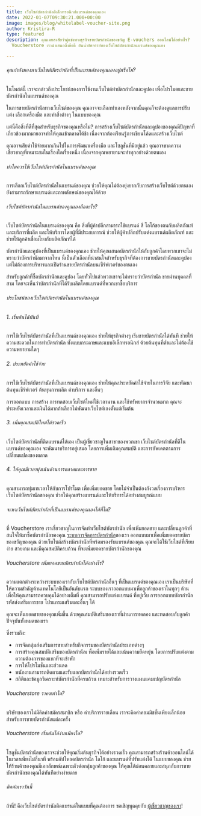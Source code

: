 ```yaml
---
title: เว็บไซต์บัตรกำนัลอิเล็กทรอนิกส์แบรนด์ของคุณเอง
date: 2022-01-07T09:30:21.000+00:00
image: images/blog/whitelabel-voucher-site.png
author: Kristira-R
type: featured
description: คุณเคยสงสัยว่าคู่แข่งทางธุรกิจขายบัตรกำนัลของขวัญ E-vouchers ออนไลน์ได้อย่างไร?
  Voucherstore เรานำเสนอถึงข้อดี อันน่าอัศจรรย์ของเว็บไซต์บัตรกำนัลแบรนด์ของคุณเอง

---
```

###### คุณกำลังมองหาเว็บไซต์บัตรกำนัลที่เป็นแบรนด์ของคุณเองอยู่หรือไม่?

ในโพสต์นี้ เราจะกล่าวถึงประโยชน์ของการใช้งานเว็บไซต์ทำบัตรกำนัลและคูปอง เพื่อโปรโมตและขายบัตรกำนัลในแบรนด์ของคุณ

ในการขายบัตรกำนัลทางเว็บไซต์ของคุณ คุณอาจจะเลือกทำเองหลังจากนั้นคุณก็จะต้องดูแลการปรับแต่ง เลือกเครื่องมือ และทำสิ่งต่างๆ ในแบบของคุณ

แต่นี่คือสิ่งที่ดีที่สุดสำหรับธุรกิจของคุณหรือไม่? การสร้างเว็บไซต์บัตรกำนัลและคูปองของคุณมีปัญหาที่เกี่ยวข้องมากมายอาจทำให้คุณเข้าตลาดได้ช้า เนื่องจากต้องเรียนรู้การเขียนโค้ดและสร้างเว็บไซต์

คุณอาจเสียค่าใช้จ่ายมากเกินไปในการพัฒนาเครื่องมือ และโซลูชั่นที่มีอยู่แล้ว คุณอาจขาดความเชี่ยวชาญที่เหมาะสมในเรื่องใดเรื่องหนึ่ง เนื่องจากคุณพยายามจะทำทุกอย่างด้วยตนเอง

###### ทำไมควรใช้เว็บไซต์บัตรกำนัลในแบรนด์ของคุณ

การเลือกเว็บไซต์บัตรกำนัลในแบรนด์ของคุณ ช่วยให้คุณไม่ต้องยุ่งยากกับการสร้างเว็บไซต์ด้วยตนเอง ยังสามารถรักษาแบรนด์และภาพลักษณ์ของคุณได้ด้วย

###### เว็บไซต์บัตรกำนัลในแบรนด์ของคุณเองคืออะไร?

เว็บไซต์บัตรกำนัลในแบรนด์ของคุณ คือ สิ่งที่ผู้ค้าปลีกสามารถใช้แบรนด์ สี โลโก้ของตนกับผลิตภัณฑ์และบริการที่ผลิต และให้บริการโดยผู้ที่มีประสบการณ์ ช่วยให้ผู้ค้าปลีกปรับแต่งแบรนด์ผลิตภัณฑ์ และช่วยให้ลูกค้าเชื่อมโยงกับผลิตภัณฑ์ได้

บัตรกำนัลและคูปองที่เป็นแบรนด์ของคุณเอง ช่วยให้คุณเสนอบัตรกำนัลให้กับลูกค้าโดยพวกเขาจะไม่ทราบว่าบัตรกำนัลมาจากไหน นี่เป็นตัวเลือกที่น่าสนใจสำหรับธุรกิจที่ต้องการขายบัตรกำนัลและคูปอง แต่ไม่ต้องการบริหารและเปิดร้านขายบัตรกำนัลบนเซิร์ฟเวอร์ของตนเอง

สำหรับลูกค้าที่ซื้อบัตรกำนัลและคูปอง โดยทั่วไปแล้วพวกเขาจะไม่ทราบว่าบัตรกำนัล ขายผ่านบุคคลที่สาม โดยจะเห็นว่าบัตรกำนัลที่ได้รับผลิตโดยแบรนด์ที่พวกเขาซื้อบริการ

###### ประโยชน์ของเว็บไซต์บัตรกำนัลในแบรนด์ของคุณ

###### 1. เริ่มต้นได้ทันที

การใช้เว็บไซต์บัตรกำนัลที่เป็นแบรนด์ของคุณเอง ช่วยให้ธุรกิจต่างๆ เริ่มขายบัตรกำนัลได้ทันที ช่วยให้ความสะดวกในการทำบัตรกำนัล ทั้งแบบกระดาษและแบบอิเล็กทรอนิกส์ ด้วยต้นทุนที่ต่ำและไม่ต้องใช้ความพยายามใดๆ

###### 2. ประหยัดค่าใช้จ่าย

การใช้เว็บไซต์บัตรกำนัลที่เป็นแบรนด์ของคุณเอง ช่วยให้คุณประหยัดค่าใช้จ่ายในการวิจัย และพัฒนาต้นทุนเซิร์ฟเวอร์ ต้นทุนการผลิต ค่าบริการ และอื่นๆ 

การออกแบบ การสร้าง การทดสอบเว็บไซต์ใหม่ใช้เวลานาน และใช้ทรัพยากรจำนวนมาก คุณจะประหยัดเวลาและเงินได้มากถ้าเลือกไม่พัฒนาเว็บไซต์เองตั้งแต่เริ่มต้น

###### 3. เพิ่มคุณสมบัติใหม่ได้รวดเร็ว

เว็บไซต์บัตรกำนัลที่ติดแบรนด์ได้เอง เป็นผู้เชี่ยวชาญในสาขาของพวกเขา เว็บไซต์บัตรกำนัลที่ดีในแบรนด์ของคุณเอง จะพัฒนาบริการอยู่เสมอ โดยการเพิ่มเติมคุณสมบัติ และการอัพเดตตามการเปลี่ยนแปลงของตลาด

###### 4. ให้คุณมีเวลามุ่งเน้นด้านการตลาดและการขาย

คุณสามารถทุ่มเทเวลาให้กับการโปรโมต เพื่อเพิ่มยอดขาย โดยไม่จำเป็นต้องกังวลเรื่องการบริหารเว็บไซต์บัตรกำนัลของคุณ ช่วยให้คุณสร้างแบรนด์และให้บริการได้อย่างสมบูรณ์แบบ

###### จะหาเว็บไซต์บัตรกำนัลที่เป็นแบรนด์ของคุณเองได้ที่ใด?

ที่ Voucherstore เราเชี่ยวชาญในการจัดทำเว็บไซต์บัตรกำนัล เพื่อเพิ่มยอดขาย และเปลี่ยนลูกค้าที่สนใจให้มาซื้อบัตรกำนัลของคุณ [ระบบการจัดการบัตรกำนัล](/)ของเรา ออกแบบมาเพื่อเพิ่มยอดขายบัตรของขวัญของคุณ ด้วยเว็บไซต์สร้างบัตรกำนัลที่พร้อมรองรับแบรนด์ของคุณ คุณจะได้ใช้เว็บไซต์ที่เรียบง่าย สวยงาม และมีคุณสมบัติครบถ้วน ที่จะเพิ่มยอดขายบัตรกำนัลของคุณ

###### Voucherstore เพิ่มยอดขายบัตรกำนัลได้อย่างไร?

ความแตกต่างระหว่างระบบของเรากับเว็บไซต์บัตรกำนัลอื่นๆ ที่เป็นแบรนด์ของคุณเอง เราเป็นบริษัทที่ให้ความสำคัญด้านเทคโนโลยีเป็นอันดับแรก ระบบของเราออกแบบมาเพื่อลูกค้าของเราในทุกๆ ด้านเพื่อให้คุณสามารถควบคุมได้อย่างเต็มที่ คุณสามารถปรับแต่งแบรนด์ ที่อยู่เว็บ การออกแบบบัตรกำนัล รหัสส่งเสริมการขาย โปรแกรมเสริมและอื่นๆ ได้

คุณจะเห็นยอดขายของคุณเพิ่มขึ้น ด้วยคุณสมบัติเสริมของเราที่ผ่านการทดลอง และทดสอบกับลูกค้าปัจจุบันทั้งหมดของเรา

ซึ่งรวมถึง:

* การจัดกลุ่มส่งเสริมการขายสำหรับกิจกรรมของบัตรกำนัลประเภทต่างๆ
* การสร้างคุณสมบัติเสริมของบัตรกำนัลเ พื่อเพิ่มรายได้และเน้นความยืดหยุ่น โดยการปรับแต่งตามความต้องการของแขกที่จะเข้าพัก
* การให้โปรโมชั่นและส่วนลด
* พนักงานสามารถติดตามและรับแลกบัตรกำนัลได้อย่างรวดเร็ว
* สถิติและข้อมูลวิเคราะห์บัตรกำนัลที่ครบถ้วน เหมาะสำหรับการวางแผนแคมเปญบัตรกำนัล

###### Voucherstore ราคาเท่าใด?

บริษัทของเราไม่มีคิดค่าสมัครสมาชิก หรือ ค่าบริการรายเดือน เราจะคิดค่าคอมมิชชั่นเพียงเล็กน้อยสำหรับการขายบัตรกำนัลแต่ละครั้ง

###### Voucherstore เริ่มต้นได้ง่ายเพียงใด?

โซลูชั่นบัตรกำนัลของเราจะช่วยให้คุณเริ่มต้นธุรกิจได้อย่างรวดเร็ว คุณสามารถสร้างร้านค้าออนไลน์ได้ในเวลาเพียงไม่กี่นาที พร้อมอัปโหลดบัตรกำนัล โลโก้ และแบรนด์ที่ปรับแต่งได้ ในแบบของคุณ ช่วยให้ร้านค้าของคุณมีเอกลักษณ์เฉพาะตัวต่อกลุ่มลูกค้าของคุณ ให้คุณได้ผ่อนคลายและสนุกกับการขายบัตรกำนัลของคุณได้ทันทีอย่างง่ายดาย

###### ติดต่อเราวันนี้

ถ้านี่! คือเว็บไซต์บัตรกำนัลติดแบรนด์ในแบบที่คุณต้องการ ขอเชิญพูดคุยกับ [ผู้เชี่ยวชาญของเรา](contact/)!